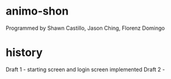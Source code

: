 # animo-shon
Programmed by Shawn Castillo, Jason Ching, Florenz Domingo
# history
Draft 1 - starting screen and login screen implemented
Draft 2 -